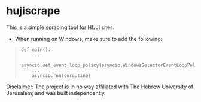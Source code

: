 # hujiscrape

This is a simple scraping tool for HUJI sites.

* When running on Windows, make sure to add the following:
>     def main():
>         ...
>         asyncio.set_event_loop_policy(asyncio.WindowsSelectorEventLoopPolicy())
>         ...
>         asyncio.run(coroutine)

Disclaimer: The project is in no way affiliated with The Hebrew University of Jerusalem, and was built independently.